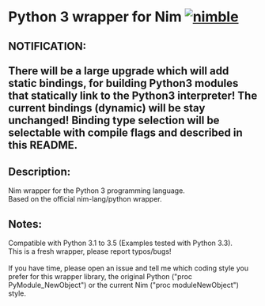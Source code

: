 # Python 3 wrapper for Nim [![nimble](https://raw.githubusercontent.com/yglukhov/nimble-tag/master/nimble.png)](https://github.com/yglukhov/nimble-tag)

## NOTIFICATION: <br></br>There will be a large upgrade which will add static bindings, for building Python3 modules that statically link to the Python3 interpreter! The current bindings (dynamic) will be stay unchanged! Binding type selection will be selectable with compile flags and described in this README.

## Description:
Nim wrapper for the Python 3 programming language.<br>
Based on the official nim-lang/python wrapper.

## Notes:
Compatible with Python 3.1 to 3.5 (Examples tested with Python 3.3).<br>
This is a fresh wrapper, please report typos/bugs!<br><br>
If you have time, please open an issue and tell me which coding style you prefer for this wrapper library, the original Python ("proc PyModule_NewObject") or the current Nim ("proc moduleNewObject") style.
